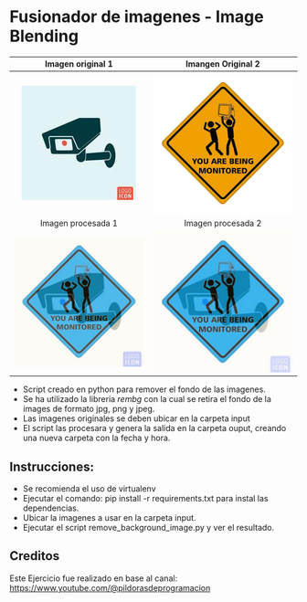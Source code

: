 # Fusionador de imagenes - Image Blending
| Imagen original 1         | Imangen Original 2       |
| :------------------------:|:------------------------:|
| ![Antes](https://github.com/vhngroup/Fusionar_imagenes/blob/main/static/Original1.jpg)|![Despues](https://github.com/vhngroup/Fusionar_imagenes/blob/main/static/Original2.jpg)|
| Imagen procesada 1          | Imagen procesada 2         |
| ![Antes](https://github.com/vhngroup/Fusionar_imagenes/blob/main/static/Demo1.jpg)|![Despues](https://github.com/vhngroup/Fusionar_imagenes/blob/main/static/imagen_fusionada.jpg)|
* Script creado en python para remover el fondo de las imagenes.
* Se ha utilizado la libreria *rembg* con la cual se retira el fondo de la images de formato jpg, png y jpeg.
* Las imagenes originales se deben ubicar en la carpeta input
* El script las procesara y genera la salida en la carpeta ouput, creando una nueva carpeta con la fecha y hora.

## Instrucciones:
* Se recomienda el uso de virtualenv
* Ejecutar el comando: pip install -r requirements.txt para instal las dependencias.
* Ubicar la imagenes a usar en la carpeta input.
* Ejecutar el script remove_background_image.py y ver el resultado.

## Creditos
Este Ejercicio fue realizado en base al canal: https://www.youtube.com/@pildorasdeprogramacion